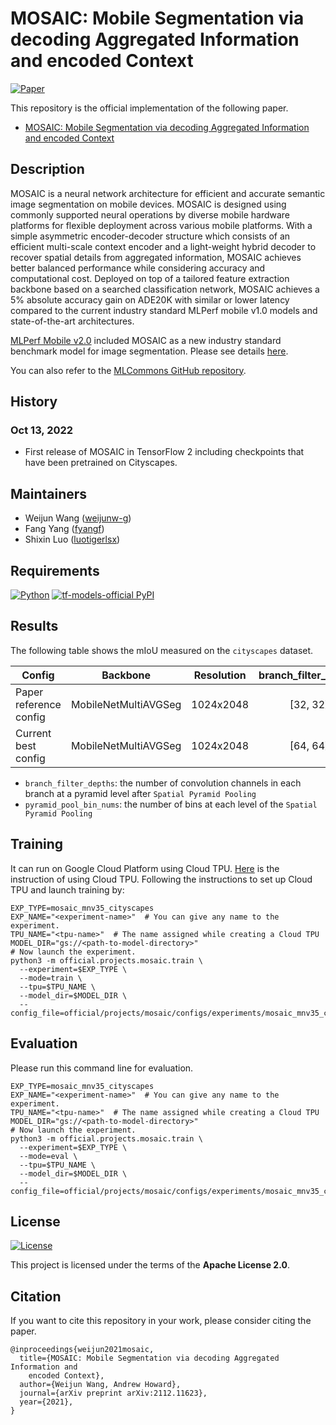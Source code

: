 # MOSAIC: Mobile Segmentation via decoding Aggregated Information and encoded Context

[![Paper](http://img.shields.io/badge/Paper-arXiv.2112.11623-B3181B?logo=arXiv)](https://arxiv.org/abs/2112.11623)

This repository is the official implementation of the following
paper.

* [MOSAIC: Mobile Segmentation via decoding Aggregated Information and encoded Context](https://arxiv.org/abs/2112.11623)

## Description

MOSAIC is a neural network architecture for efficient and accurate semantic
image segmentation on mobile devices. MOSAIC is designed using commonly
supported neural operations by diverse mobile hardware platforms for flexible
deployment across various mobile platforms. With a simple asymmetric
encoder-decoder structure which consists of an efficient multi-scale context
encoder and a light-weight hybrid decoder to recover spatial details from
aggregated information, MOSAIC achieves better balanced performance while
considering accuracy and computational cost. Deployed on top of a tailored
feature extraction backbone based on a searched classification network, MOSAIC
achieves a 5% absolute accuracy gain on ADE20K with similar or lower latency
compared to the current industry standard MLPerf mobile v1.0 models and
state-of-the-art architectures.

[MLPerf Mobile v2.0]((https://mlcommons.org/en/inference-mobile-20/)) included
MOSAIC as a new industry standard benchmark model for image segmentation.
Please see details [here](https://mlcommons.org/en/news/mlperf-inference-1q2022/).

You can also refer to the [MLCommons GitHub repository](https://github.com/mlcommons/mobile_open/tree/main/vision/mosaic).

## History

### Oct 13, 2022

*   First release of MOSAIC in TensorFlow 2 including checkpoints that have been
    pretrained on Cityscapes.

## Maintainers

* Weijun Wang ([weijunw-g](https://github.com/weijunw-g))
* Fang Yang ([fyangf](https://github.com/fyangf))
* Shixin Luo ([luotigerlsx](https://github.com/luotigerlsx))

## Requirements

[![Python](https://img.shields.io/pypi/pyversions/tensorflow.svg?style=plastic)](https://badge.fury.io/py/tensorflow)
[![tf-models-official PyPI](https://badge.fury.io/py/tf-models-official.svg)](https://badge.fury.io/py/tf-models-official)

## Results

The following table shows the mIoU measured on the `cityscapes` dataset.

| Config                  | Backbone             | Resolution | branch_filter_depths | pyramid_pool_bin_nums | mIoU  | Download |
|-------------------------|:--------------------:|:----------:|:--------------------:|:---------------------:|:-----:|:--------:|
| Paper reference config  | MobileNetMultiAVGSeg | 1024x2048  | [32, 32]             | [4, 8, 16]            | 75.98 | [ckpt](https://storage.googleapis.com/tf_model_garden/vision/mosaic/MobileNetMultiAVGSeg-r1024-ebf32-nogp.tar.gz)<br>[tensorboard](https://tensorboard.dev/experiment/okEog90bSwupajFgJwGEIw/#scalars) |
| Current best config     | MobileNetMultiAVGSeg | 1024x2048  | [64, 64]             | [1, 4, 8, 16]         | 77.24 | [ckpt](https://storage.googleapis.com/tf_model_garden/vision/mosaic/MobileNetMultiAVGSeg-r1024-ebf64-gp.tar.gz)<br>[tensorboard](https://tensorboard.dev/experiment/l5hkV7JaQM23EXeOBT6oJg/#scalars)  |

*   `branch_filter_depths`: the number of convolution channels in each branch at
    a pyramid level after `Spatial Pyramid Pooling`
*   `pyramid_pool_bin_nums`: the number of bins at each level of the `Spatial
    Pyramid Pooling`

## Training

It can run on Google Cloud Platform using Cloud TPU.
[Here](https://cloud.google.com/tpu/docs/how-to) is the instruction of using
Cloud TPU. Following the instructions to set up Cloud TPU and
launch training by:

```shell
EXP_TYPE=mosaic_mnv35_cityscapes
EXP_NAME="<experiment-name>"  # You can give any name to the experiment.
TPU_NAME="<tpu-name>"  # The name assigned while creating a Cloud TPU
MODEL_DIR="gs://<path-to-model-directory>"
# Now launch the experiment.
python3 -m official.projects.mosaic.train \
  --experiment=$EXP_TYPE \
  --mode=train \
  --tpu=$TPU_NAME \
  --model_dir=$MODEL_DIR \
  --config_file=official/projects/mosaic/configs/experiments/mosaic_mnv35_cityscapes_tdfs_tpu.yaml
```

## Evaluation

Please run this command line for evaluation.

```shell
EXP_TYPE=mosaic_mnv35_cityscapes
EXP_NAME="<experiment-name>"  # You can give any name to the experiment.
TPU_NAME="<tpu-name>"  # The name assigned while creating a Cloud TPU
MODEL_DIR="gs://<path-to-model-directory>"
# Now launch the experiment.
python3 -m official.projects.mosaic.train \
  --experiment=$EXP_TYPE \
  --mode=eval \
  --tpu=$TPU_NAME \
  --model_dir=$MODEL_DIR \
  --config_file=official/projects/mosaic/configs/experiments/mosaic_mnv35_cityscapes_tdfs_tpu.yaml
```

## License

[![License](https://img.shields.io/badge/License-Apache%202.0-blue.svg)](https://opensource.org/licenses/Apache-2.0)

This project is licensed under the terms of the **Apache License 2.0**.

## Citation

If you want to cite this repository in your work, please consider citing the
paper.

```
@inproceedings{weijun2021mosaic,
  title={MOSAIC: Mobile Segmentation via decoding Aggregated Information and
    encoded Context},
  author={Weijun Wang, Andrew Howard},
  journal={arXiv preprint arXiv:2112.11623},
  year={2021},
}
```
